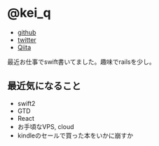 # @kei_q

- [github](https://github.com/keqh)
- [twitter](https://twitter.com/kei_q)
- [Qiita](http://qiita.com/kei_q)

最近お仕事でswift書いてました。趣味でrailsを少し。

## 最近気になること

- swift2
- GTD
- React
- お手頃なVPS, cloud
- kindleのセールで買った本をいかに崩すか
